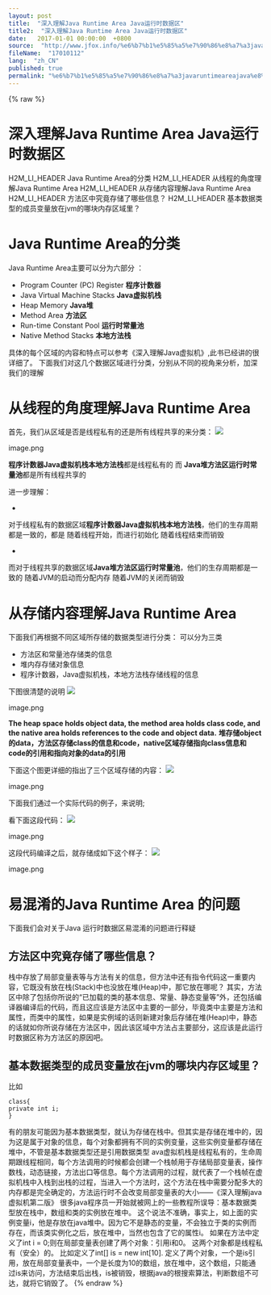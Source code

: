 ```yaml
---
layout: post
title:  "深入理解Java Runtime Area Java运行时数据区"
title2:  "深入理解Java Runtime Area Java运行时数据区"
date:   2017-01-01 00:00:00  +0800
source:  "http://www.jfox.info/%e6%b7%b1%e5%85%a5%e7%90%86%e8%a7%a3javaruntimeareajava%e8%bf%90%e8%a1%8c%e6%97%b6%e6%95%b0%e6%8d%ae%e5%8c%ba.html"
fileName:  "17010112"
lang:  "zh_CN"
published: true
permalink: "%e6%b7%b1%e5%85%a5%e7%90%86%e8%a7%a3javaruntimeareajava%e8%bf%90%e8%a1%8c%e6%97%b6%e6%95%b0%e6%8d%ae%e5%8c%ba.html"
---
```

{% raw %}
# 深入理解Java Runtime Area Java运行时数据区 


H2M_LI_HEADER Java Runtime Area的分类
H2M_LI_HEADER 从线程的角度理解Java Runtime Area
H2M_LI_HEADER 从存储内容理解Java Runtime Area
H2M_LI_HEADER 方法区中究竟存储了哪些信息？
H2M_LI_HEADER 基本数据类型的成员变量放在jvm的哪块内存区域里？

# Java Runtime Area的分类

Java Runtime Area主要可以分为六部分 ：

- Program Counter (PC) Register **程序计数器**
- Java Virtual Machine Stacks **Java虚拟机栈**
- Heap Memory **Java堆**
- Method Area **方法区**
- Run-time Constant Pool **运行时常量池**
- Native Method Stacks **本地方法栈**

具体的每个区域的内容和特点可以参考《深入理解Java虚拟机》,此书已经讲的很详细了。
下面我们对这几个数据区域进行分类，分别从不同的视角来分析，加深我们的理解

# 从线程的角度理解Java Runtime Area

首先，我们从区域是否是线程私有的还是所有线程共享的来分类：
![](efe3487.png) 
 
   image.png 
  
 

**程序计数器****Java虚拟机栈****本地方法栈**都是线程私有的
而
**Java堆****方法区****运行时常量池**都是所有线程共享的

进一步理解：

- 
对于线程私有的数据区域**程序计数器****Java虚拟机栈****本地方法栈**，他们的生存周期都是一致的，都是
随着线程开始，而进行初始化
随着线程结束而销毁

- 
而对于线程共享的数据区域**Java堆****方法区****运行时常量池**，他们的生存周期都是一致的
随着JVM的启动而分配内存
随着JVM的关闭而销毁

# 从存储内容理解Java Runtime Area

下面我们再根据不同区域所存储的数据类型进行分类：
可以分为三类

- 方法区和常量池存储类的信息
- 堆内存存储对象信息
- 程序计数器，Java虚拟机栈，本地方法栈存储线程的信息

下图很清楚的说明
![](9e69c50.png) 
 
   image.png 
  
 

**The heap space holds object data, the method area holds class code, and the native area holds references to the code and object data.**
**堆存储object的data，方法区存储class的信息和code，native区域存储指向class信息和code的引用和指向对象的data的引用**

下面这个图更详细的指出了三个区域存储的内容：
![](b71a191.png) 
 
   image.png 
  
 

下面我们通过一个实际代码的例子，来说明;

看下面这段代码：
![](5fc6d47.png) 
 
   image.png 
  
 

这段代码编译之后，就存储成如下这个样子：
![](498a8d6.png) 
 
   image.png 
  
 

# 易混淆的Java Runtime Area 的问题

下面我们会对关于Java 运行时数据区易混淆的问题进行释疑

## 方法区中究竟存储了哪些信息？

栈中存放了局部变量表等与方法有关的信息，但方法中还有指令代码这一重要内容，它既没有放在栈(Stack)中也没放在堆(Heap)中，那它放在哪呢？
其实，方法区中除了包括你所说的“已加载的类的基本信息、常量、静态变量等”外，还包括编译器编译后的代码，而且这应该是方法区中主要的一部分，毕竟类中主要是方法和属性，而类中的属性，如果是实例域的话则新建对象后存储在堆(Heap)中，静态的话就如你所说存储在方法区中，因此该区域中方法占主要部分，这应该是此运行时数据区称为方法区的原因吧。

## 基本数据类型的成员变量放在jvm的哪块内存区域里？

比如

    class{
    private int i;
    }
    

有的朋友可能因为基本数据类型，就认为存储在栈中。但其实是存储在堆中的，因为这是属于对象的信息，每个对象都拥有不同的实例变量，这些实例变量都存储在堆中，不管是基本数据类型还是引用数据类型
ava虚拟机栈是线程私有的，生命周期跟线程相同，每个方法调用的时候都会创建一个栈帧用于存储局部变量表，操作数栈，动态链接，方法出口等信息。每个方法调用的过程，就代表了一个栈帧在虚拟机栈中入栈到出栈的过程，当进入一个方法时，这个方法在栈中需要分配多大的内存都是完全确定的，方法运行时不会改变局部变量表的大小——《深入理解java虚拟机第二版》
很多java程序员一开始就被网上的一些教程所误导：基本数据类型放在栈中，数组和类的实例放在堆中。 这个说法不准确，事实上，如上面的实例变量i，他是存放在java堆中。因为它不是静态的变量，不会独立于类的实例而存在，而该类实例化之后，放在堆中，当然也包含了它的属性i。
如果在方法中定义了int i = 0;则在局部变量表创建了两个对象：引用i和0。 这两个对象都是线程私有（安全）的。 比如定义了int[] is = new int[10]. 定义了两个对象，一个是is引用，放在局部变量表中，一个是长度为10的数组，放在堆中，这个数组，只能通过is来访问，方法结束后出栈，is被销毁，根据java的根搜索算法，判断数组不可达，就将它销毁了。
{% endraw %}